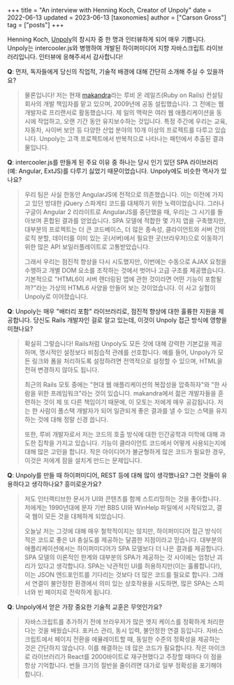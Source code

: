 +++
title = "An interview with Henning Koch, Creator of Unpoly"
date = 2022-06-13
updated = 2023-06-13
[taxonomies]
author = ["Carson Gross"]
tag = ["posts"]
+++

Henning Koch, [Unpoly](https://unpoly.com)의 창시자 중 한 명과 인터뷰하게 되어 매우 기쁩니다. Unpoly는 intercooler.js와 병행하여 개발된 하이퍼미디어 지향 자바스크립트 라이브러리입니다. 인터뷰에 응해주셔서 감사합니다!

**Q**: 먼저, 독자들에게 당신의 직업적, 기술적 배경에 대해 간단히 소개해 주실 수 있을까요?

> 물론입니다! 저는 현재 [makandra](https://makandra.de/en)라는 루비 온 레일즈(Ruby on Rails) 컨설팅 회사의 개발 책임자를 맡고 있으며, 2009년에 공동 설립했습니다. 그 전에는 웹 개발자로 프리랜서로 활동했습니다. 제 일의 맥락은 여러 웹 애플리케이션을 동시에 작업하고, 오랜 기간 동안 유지보수하는 것입니다. 특정 주간에 우리는 교육, 자동차, 사이버 보안 등 다양한 산업 분야의 10개 이상의 프로젝트를 다루고 있습니다. Unpoly는 고객 프로젝트에서 반복적으로 나타나는 패턴에서 추출된 결과물입니다.

**Q**: intercooler.js를 만들게 된 주요 이유 중 하나는 당시 인기 있던 SPA 라이브러리(예: Angular, ExtJS)를 다루기 싫었기 때문이었습니다. Unpoly에도 비슷한 역사가 있나요?

> 우리 팀은 사실 한동안 AngularJS에 전적으로 의존했습니다. 이는 이전에 가지고 있던 방대한 jQuery 스파게티 코드를 대체하기 위한 노력이었습니다. 그러나 구글이 Angular 2 리라이트로 AngularJS를 중단했을 때, 우리는 그 시기를 돌아보며 혼합된 결과를 얻었습니다. SPA 모델에 적합한 몇 가지 앱을 구축했지만, 대부분의 프로젝트는 더 큰 코드베이스, 더 많은 종속성, 클라이언트와 서버 간의 로직 분할, 데이터를 이미 있는 곳(서버)에서 필요한 곳(브라우저)으로 이동하기 위한 많은 API 보일러플레이트로 고통받았습니다.
>
> 그래서 우리는 점진적 향상을 다시 시도했지만, 이번에는 수동으로 AJAX 요청을 수행하고 개별 DOM 요소를 조작하는 것에서 벗어나 고급 구조를 제공했습니다. 기본적으로 "HTML6이 서버 렌더링된 앱에 관한 것이라면 어떤 기능이 포함될까?"라는 가상의 HTML6 사양을 만들어 보는 것이었습니다. 이 사고 실험이 Unpoly로 이어졌습니다.

**Q**: Unpoly는 매우 "배터리 포함" 라이브러리로, 점진적 향상에 대한 훌륭한 지원을 제공합니다. 당신도 Rails 개발자인 걸로 알고 있는데, 이것이 Unpoly 접근 방식에 영향을 미쳤나요?

> 확실히 그렇습니다! Rails처럼 Unpoly도 모든 것에 대해 강력한 기본값을 제공하며, 명시적인 설정보다 비침습적 관례를 선호합니다. 예를 들어, Unpoly가 모든 링크와 폼을 처리하도록 설정하려면 전역적으로 설정할 수 있으며, HTML을 전혀 변경하지 않아도 됩니다.
>
> 최근의 Rails 모토 중에는 "현대 웹 애플리케이션의 복잡성을 압축하자"와 "한 사람을 위한 프레임워크"라는 것이 있습니다. makandra에서 젊은 개발자들을 훈련하는 것이 제 또 다른 책임이기 때문에, 이 모토는 저에게 매우 공감됩니다. 저는 한 사람이 풀스택 개발자가 되어 일관되게 좋은 결과를 낼 수 있는 스택을 유지하는 것에 대해 정말 신경 씁니다.
>
> 또한, 루비 개발자로서 저는 코드의 호출 방식에 대한 인간공학과 미학에 대해 과도한 집착을 가지고 있습니다. 기능이 클라이언트 코드에서 어떻게 사용되는지에 대해 많은 고민을 합니다. 작은 아이디어가 불균형하게 많은 코드가 필요한 경우, 이것은 저에게 잠을 설치게 만드는 문제입니다.

**Q**: Unpoly를 만들 때 하이퍼미디어, REST 등에 대해 많이 생각했나요? 그런 것들이 유용하다고 생각하나요? 흥미로운가요?

> 저도 인터랙티브한 문서가 UI와 콘텐츠를 함께 스트리밍하는 것을 좋아합니다. 저에게는 1990년대에 문자 기반 BBS UI와 WinHelp 파일에서 시작되었고, 결국 웹이 모든 것을 대체하게 되었습니다.
>
> 오늘날 저는 그것에 대해 매우 철학적이지는 않지만, 하이퍼미디어 접근 방식이 적은 코드로 좋은 UI 충실도를 제공하는 달콤한 지점이라고 믿습니다. 대부분의 애플리케이션에서는 하이퍼미디어가 SPA 모델보다 더 나은 결과를 제공합니다. SPA 모델의 이론적인 한계와 대부분의 SPA가 제공하는 것 사이에는 엄청난 괴리가 있다고 생각합니다. SPA는 낙관적인 UI를 허용하지만(이는 훌륭합니다!), 이는 JSON 엔드포인트를 기다리는 것보다 더 많은 코드를 필요로 합니다. 그래서 연결이 불안정한 환경에서 의미 있는 상호작용을 시도하면, 많은 SPA는 스피너와 빈 페이지로 전락하게 됩니다.

**Q**: Unpoly에서 얻은 가장 중요한 기술적 교훈은 무엇인가요?

> 자바스크립트를 추가하기 전에 브라우저가 많은 엣지 케이스를 정확하게 처리한다는 것을 배웠습니다. 포커스 관리, 동시 입력, 불안정한 연결 등입니다. 자바스크립트에서 페이지 전환을 에뮬레이트할 때, 동일한 수준의 정확성을 제공하는 것은 간단하지 않습니다. 이를 해결하는 데 많은 코드가 필요합니다. 작은 마이크로 라이브러리가 React를 2000바이트로 재구현했다고 주장할 때마다 이 점을 항상 기억합니다. 번들 크기의 절반을 줄이려면 대가로 일부 정확성을 포기해야 합니다.